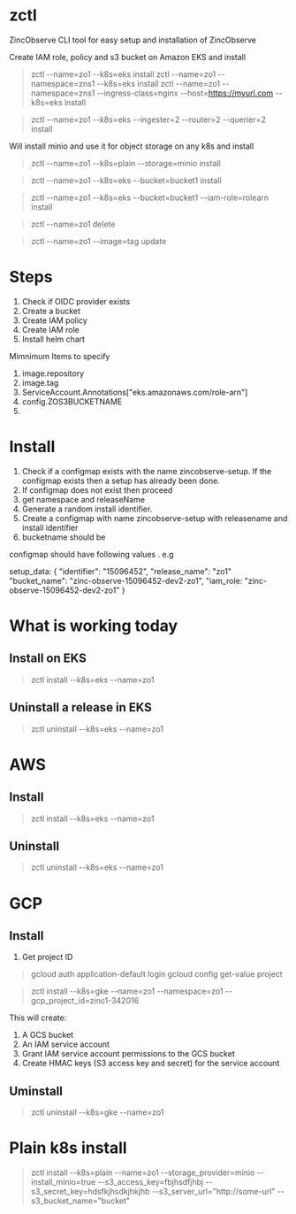 # zctl

ZincObserve CLI tool for easy setup and installation of ZincObserve

Create IAM role, policy and s3 bucket on Amazon EKS and install

> zctl --name=zo1 --k8s=eks install
> zctl --name=zo1 --namespace=zns1 --k8s=eks install
> zctl --name=zo1 --namespace=zns1 --ingress-class=nginx --host=https://myurl.com --k8s=eks install

> zctl --name=zo1 --k8s=eks --ingester=2 --router=2 --querier=2 install

Will install minio and use it for object storage on any k8s and install

> zctl --name=zo1 --k8s=plain --storage=minio install

> zctl --name=zo1 --k8s=eks --bucket=bucket1 install

> zctl --name=zo1 --k8s=eks --bucket=bucket1 --iam-role=rolearn install

> zctl --name=zo1 delete

> zctl --name=zo1 --image=tag update

# Steps

1. Check if OIDC provider exists
1. Create a bucket
1. Create IAM policy
1. Create IAM role
1. Install helm chart

Mimnimum Items to specify

1. image.repository
1. image.tag
1. ServiceAccount.Annotations["eks.amazonaws.com/role-arn"]
1. config.ZOS3BUCKETNAME
1.

# Install

1. Check if a configmap exists with the name zincobserve-setup. If the configmap exists then a setup has already been done.
1. If configmap does not exist then proceed
1. get namespace and releaseName
1. Generate a random install identifier.
1. Create a configmap with name zincobserve-setup with releasename and install identifier
1. bucketname should be

configmap should have following values . e.g

setup_data: {
"identifier": "15096452",
"release_name": "zo1"
"bucket_name": "zinc-observe-15096452-dev2-zo1",
"iam_role: "zinc-observe-15096452-dev2-zo1"
}

# What is working today

## Install on EKS

> zctl install --k8s=eks --name=zo1

## Uninstall a release in EKS

> zctl uninstall --k8s=eks --name=zo1

# AWS

## Install

> zctl install --k8s=eks --name=zo1

## Uninstall

> zctl uninstall --k8s=eks --name=zo1

# GCP

## Install

1. Get project ID

> gcloud auth application-default login
> gcloud config get-value project

> zctl install --k8s=gke --name=zo1 --namespace=zo1 --gcp_project_id=zinc1-342016

This will create:

1. A GCS bucket
1. An IAM service account
1. Grant IAM service account permissions to the GCS bucket
1. Create HMAC keys (S3 access key and secret) for the service account

## Uminstall

> zctl uninstall --k8s=gke --name=zo1

# Plain k8s install

> zctl install --k8s=plain --name=zo1 --storage_provider=minio --install_minio=true --s3_access_key=fbjhsdfjhbj --s3_secret_key=hdsfkjhsdkjhkjhb --s3_server_url="http://some-url" --s3_bucket_name="bucket"
